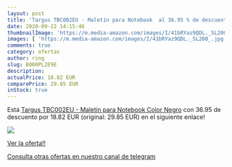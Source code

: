```yaml
---
layout: post
title: 'Targus TBC002EU - Maletín para Notebook  al 36.95 % de descuento'
date: 2020-09-22 14:15:46
thumbnailImage: 'https://m.media-amazon.com/images/I/41bRYaz9QDL._SL200_.jpg'
images: [ 'https://m.media-amazon.com/images/I/41bRYaz9QDL._SL200_.jpg' ]
comments: true
category: ofertas
author: ring
slug: B000PL2E9E
description:
actualPrice: 18.82 EUR
comparePrice: 29.85 EUR
inStock: true
---
```


Está [Targus TBC002EU - Maletín para Notebook  Color Negro](https://www.amazon.com/dp/B000PL2E9E/?tag=redken08-20) con 36.95 de descuento por 18.82 EUR (original: 29.85 EUR) en el siguiente enlace!

[![](https://m.media-amazon.com/images/I/41bRYaz9QDL._SL200_.jpg)](https://www.amazon.com/dp/B000PL2E9E/?tag=redken08-20)

[Ver la oferta!!](https://www.amazon.com/dp/B000PL2E9E/?tag=redken08-20)

[Consulta otras ofertas en nuestro canal de telegram](https://t.me/s/ofertas25)
